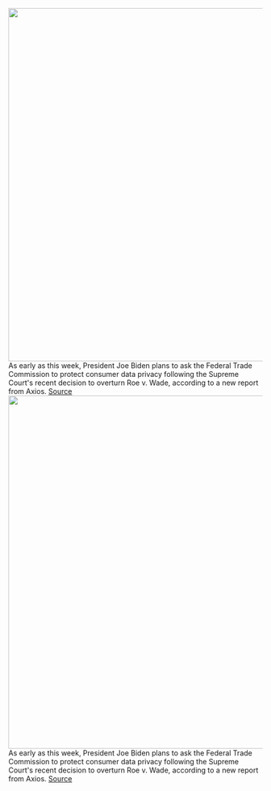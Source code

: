 <img src='https://cdn.vox-cdn.com/thumbor/JG6RvTGcL83jm6LkDN5oulb7fo8=/0x0:2040x1360/1200x800/filters:focal(857x517:1183x843)/cdn.vox-cdn.com/uploads/chorus_image/image/71033577/acastro_190204_1777_privacy_0001.0.jpg' width='700px' /><br/>
As early as this week, President Joe Biden plans to ask the Federal Trade Commission to protect consumer data privacy following the Supreme Court's recent decision to overturn Roe v. Wade, according to a new report from Axios.
<a href='https://www.theverge.com/2022/6/30/23189779/biden-abortion-roe-wade-privacy-ftc-flo-fertility-tracking-apps'> Source <a/><img src='https://cdn.vox-cdn.com/thumbor/JG6RvTGcL83jm6LkDN5oulb7fo8=/0x0:2040x1360/1200x800/filters:focal(857x517:1183x843)/cdn.vox-cdn.com/uploads/chorus_image/image/71033577/acastro_190204_1777_privacy_0001.0.jpg' width='700px' /><br/>
As early as this week, President Joe Biden plans to ask the Federal Trade Commission to protect consumer data privacy following the Supreme Court's recent decision to overturn Roe v. Wade, according to a new report from Axios.
<a href='https://www.theverge.com/2022/6/30/23189779/biden-abortion-roe-wade-privacy-ftc-flo-fertility-tracking-apps'> Source <a/>